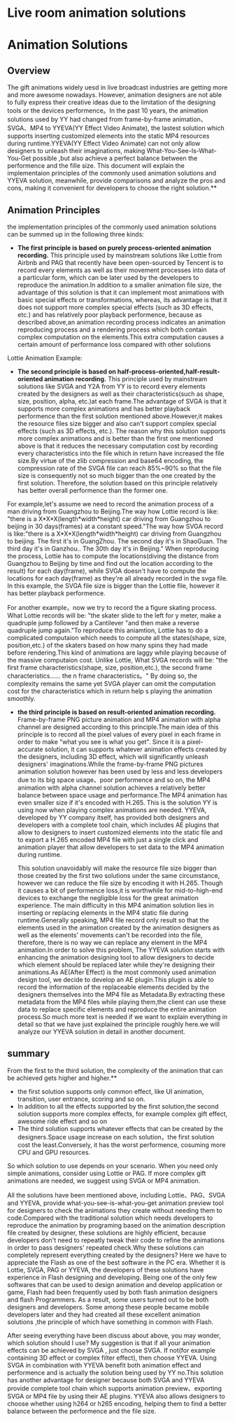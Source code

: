 # Live room animation solutions

# Animation Solutions
 
## Overview

  
The gift animations widely uesd in live broadcast industries are getting more and more awesome nowadays. However, animation designers are not able to fully express their creative ideas due to the limitation of the designing tools or the devices performence。In the past 10 years, the animation solutions used by YY had changed from frame-by-frame animation、SVGA、MP4 to YYEVA(YY Effect Video Animate), the lastest solution which supports inserting customized elements into the static MP4 resources during runtime.YYEVA(YY Effect Video Animate) can not only allow designers to unleash their imaginations, making What-You-See-Is-What-You-Get possible ,but also achieve a perfect balance between the performence and the fille size. This document will explain the implementaion principles of the commonly used animation solutions and YYEVA solution, meanwhile, provide comparisons and analyze the pros and cons, making it convenient for developers to choose the right solution.**

## Animation Principles

the implementation principles of the commonly used animation solutions can be summed up in the following three kinds:
  
*  **The first principle is based on purely process-oriented animation recording.** This principle used by mainstream solutions like Lottie from Airbnb and PAG that recently have been open-sourced by Tencent is to record every elements as well as their movement processes into data of a particular form, which can be later used by the developers to reproduce the animation.In addition to a smaller animation file size, the advantage of this solution is that it can implement most animations with basic special effects or transformations, whereas, its advantage is that it does not support more complex special effects (such as 3D effects, etc.) and has relatively poor playback performence, because as described above,an animation recording process indicates an animation reproducing process and a rendering process which both contain complex computation on the elements.This extra computation causes a certain amount of performance loss compared with other solutions

Lottie Animation Example:

*  **The second principle is based on half-process-oriented,half-result-oriented animation recording.** This principle used by mainstream solutions like SVGA and Y2A from YY is to record every elements created by the designers as well as their characteristics(such as shape, size, position, alpha, etc.)at each frame.The advantage of SVGA is that it supports more complex animations and has better playback performence than the first solution mentioned above.However,it makes the resource files size bigger and also can't support complex special effects (such as 3D effects, etc.). The reason why this solution supports more complex animations and is better than the first one mentioned above is that it reduces the necessary computation cost by recording every characteristics into the file which in return have increased the file size.By virtue of the zlib compression and base64 encoding, the compression rate of the SVGA file can reach 85%~90% so that the file size is consequently not so much bigger than the  one created by the first solution. Therefore, the solution based on this principle relatively has better overall performence than the former one. 


For example,let's assume we need to record the animation process of a man driving from Guangzhou to Beijing.The way how Lottie record is like: "there is a X\*X\*X(length\*width\*height) car driving  from Guangzhou to beijing in 30 days(frames) at a constant speed."The way how SVGA record is like:"there is a X\*X\*X(length\*width\*height) car driving from Guangzhou to beijing. The first it's in GuangZhou. The second day it's in ShaoGuan. The third day it's in Ganzhou.. The 30th day it's in Beijing." When reproducing the process, Lottie has to compute the locations(diving the distance from Guangzhou to Beijing by time and find out the location according to the result) for each day(frame), while SVGA doesn't have to compute the locations for each day(frame) as they're all already recorded in the svga file. In this example, the SVGA file size is bigger than the Lottie file, however it has better playback performence.
 
For another example，now we try to record the a figure skating process. What Lottie records will be: "the skater  slide to the left for y meter, make a quadruple jump followed by a Cantilever "and then make a reverse quadruple jump again."To reproduce this aniamtion, Lottie has to do a complicated computaion which needs to compute all the states(shape, size, position,etc.) of the skaters based on how many spins they had made before rendering.This kind of animations are laggy while playing because of the massive computaion cost. Unlike Lottie, What SVGA records will be: "the first frame characteristics(shape, size, position,etc.), the second frame characteristics...... the n frame characteristics。" By doing so, the complexity remains the same yet SVGA player can omit the computation cost for the characteristics which in return help s playing the animation smoothly.

*  **the third principle is based on result-oriented animation recording.** Frame-by-frame PNG picture animation and MP4 animation with alpha channel are designed according to this principle.The main idea of this principle is to record all the pixel values of every pixel in each frame in order to make "what you see is what you get". Since it is a pixel-accurate solution, it can supports whatever animation effects created by the designers, including 3D effect, which will significantly unleash designers' imaginations.While the frame-by-frame PNG pictures animation solution however   has been used by less and less developers due to its big space usage、poor performence and so on, the MP4 animation with alpha channel solution achieves a relatively better balance between space usage and performance.The  MP4 animation has even smaller size if it's encoded with H.265. This is the solution YY is using now when playing complex animations are needed. YYEVA, developed by YY company itself, has provided both designers and developers with a complete tool chain, which includes AE plugins that allow to designers to insert customized elements into the static file and to export a H.265 encoded MP4 file with just a single click and animation player that allow developers to set data to the MP4 animation during runtime.
 

    This solution unavoidably will make the resource file size bigger than those created by the first two solutions under the same circumstance, however we can reduce the file size by encoding it with H.265. Though it causes a bit of performence loss,it is worthwhile for mid-to-high-end devices to exchange the negligible loss for the great animation experience. The main difficulty in this MP4 animation solution lies in inserting or replacing elements in the MP4 static file during runtime.Generally speaking, MP4 file record only result so that the elements used in the animation created by the animation designers as well as the elements' movements can't be recorded into the file, therefore, there is no way we can replace any element in the MP4 animation.In order to solve this problem, The YYEVA solution starts with enhancing the animation designing tool to allow designers to decide which element should be replaced later while they're designing their animations.As AE(After Effect) is the most commonly used animation design tool, we decide to develop an AE plugin.This plugin is able to record the information of the replaceable elements decided by the designers themselves into the MP4 file as Metadata.By extracting these metadata from the MP4 files while playing them,the client can use these data to replace specific elements and reproduce the entire animation process.So much more text is needed if we want to explain everything in detail so that we have just explained the principle roughly here.we will analyze our YYEVA solution in detail in another document.
      

## summary

  From the first to the third solution, the complexity of the animation that can be achieved gets higher and higher.**
  * the first solution supports only common effect, like UI animation, transition, user entrance, scoring and so on.
  * In addition to all the effects supported by the first solution,the second solution supports more complex effects, for example complex gift effect, awesome ride effect and so on
  * The third solution supports whatever effects that can be created by the designers.Space usage increase on each solution，the first solution cost the least.Conversely, it has the worst performence, cosuming more CPU and GPU resources.
  
  So which solution to use depends on your scenario. When you need only simple animations, consider using Lottie or PAG. If more complex gift animations are needed, we suggest using SVGA or MP4 animation.
 
All the solutions have been mentioned above, including Lottie、PAG、SVGA and YYEVA, provide what-you-see-is-what-you-get animation preview tool for designers to check the animations they create without needing them to code.Compared with the traditional solution which needs developers to reproduce the animation by programing based on the animation description file created by designer, these solutions are highly efficient, because developers don't need to repeatly tweak their code to refine the animations in order to pass designers' repeated check.Why these solutions can completely represent everything created by the designers? Here we have to appreciate the Flash as one of the best software in the PC era. Whether it is Lottie, SVGA, PAG or YYEVA, the developers of these solutions have experience in Flash designing and developing. Being one of the only few softwares that can be used to design animation and develop application or game,  Flash had been frequently used by both flash animation designers and flash Programmers. As a result, some users turned out to be both designers and developers. Some among these people became   mobile developers later and they had created all these excellent animation solutions ,the principle of which have something in common with Flash.

 
After seeing everything have been discuss about above, you may wonder, which solution should I use? My suggestion is that if all your animation effects can be achieved by SVGA , just choose SVGA. If not(for example containing 3D effect or complex filter effect), then choose YYEVA. Using SVGA in combination with YYEVA benefit both animation effect and performence and is actually the solution being used by YY no.This solution has another advantage for designer because both SVGA and YYEVA provide complete tool chain which supports animation preview、exporting SVGA or MP4 file by using their AE plugins. YYEVA also allows designers to  choose whether using h264 or h265 encoding, helping them to find a better balance between the performence and the file size.